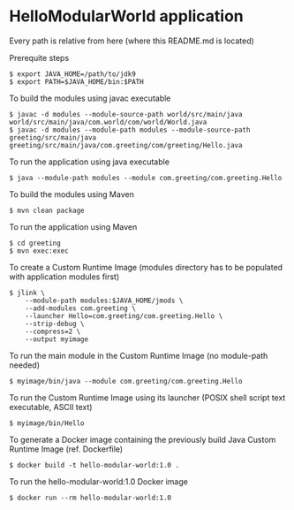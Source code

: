 
# HelloModularWorld application

Every path is relative from here (where this README.md is located)

Prerequite steps

```
$ export JAVA_HOME=/path/to/jdk9
$ export PATH=$JAVA_HOME/bin:$PATH
```


To build the modules using javac executable 

```
$ javac -d modules --module-source-path world/src/main/java  world/src/main/java/com.world/com/world/World.java
$ javac -d modules --module-path modules --module-source-path greeting/src/main/java  greeting/src/main/java/com.greeting/com/greeting/Hello.java
```

To run the application using java executable

```
$ java --module-path modules --module com.greeting/com.greeting.Hello
```

To build the modules using Maven

```
$ mvn clean package
```

To run the application using Maven

```
$ cd greeting
$ mvn exec:exec
```

To create a Custom Runtime Image (modules directory has to be populated with application modules first)

```
$ jlink \
    --module-path modules:$JAVA_HOME/jmods \
    --add-modules com.greeting \
    --launcher Hello=com.greeting/com.greeting.Hello \
    --strip-debug \
    --compress=2 \
    --output myimage

```

To run the main module in the Custom Runtime Image (no module-path needed)

```
$ myimage/bin/java --module com.greeting/com.greeting.Hello
```

To run the Custom Runtime Image using its launcher (POSIX shell script text executable, ASCII text)
```
$ myimage/bin/Hello
```
To generate a Docker image containing the previously build Java Custom Runtime Image (ref. Dockerfile)
```
$ docker build -t hello-modular-world:1.0 .
```

 To run the hello-modular-world:1.0 Docker image
```
$ docker run --rm hello-modular-world:1.0 
```
